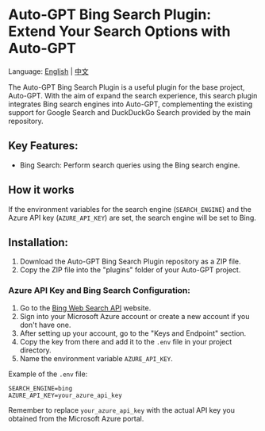 # Auto-GPT Bing Search Plugin: Extend Your Search Options with Auto-GPT

Language: [English](https://github.com/ForestLinSen/autogpt-plugin-bing/blob/master/README.md) | [中文](https://github.com/ForestLinSen/autogpt-plugin-bing/blob/master/README.zh.md)

The Auto-GPT Bing Search Plugin is a useful plugin for the base project, Auto-GPT. With the aim of expand the search experience, this search plugin integrates Bing search engines into Auto-GPT, complementing the existing support for Google Search and DuckDuckGo Search provided by the main repository.

## Key Features:
- Bing Search: Perform search queries using the Bing search engine.

## How it works
If the environment variables for the search engine (`SEARCH_ENGINE`) and the Azure API key (`AZURE_API_KEY`) are set, the search engine will be set to Bing.

## Installation:
1. Download the Auto-GPT Bing Search Plugin repository as a ZIP file.
2. Copy the ZIP file into the "plugins" folder of your Auto-GPT project.

### Azure API Key and Bing Search Configuration:
1. Go to the [Bing Web Search API](https://www.microsoft.com/en-us/bing/apis/bing-web-search-api) website.
2. Sign into your Microsoft Azure account or create a new account if you don't have one.
3. After setting up your account, go to the "Keys and Endpoint" section.
4. Copy the key from there and add it to the `.env` file in your project directory.
5. Name the environment variable `AZURE_API_KEY`.

Example of the `.env` file:
```
SEARCH_ENGINE=bing
AZURE_API_KEY=your_azure_api_key
```

Remember to replace `your_azure_api_key` with the actual API key you obtained from the Microsoft Azure portal.

